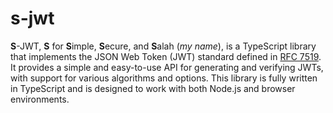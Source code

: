 # s-jwt

**S**-JWT, **S** for **S**imple, **S**ecure, and **S**alah (_my name_), is a TypeScript library that implements the JSON Web Token (JWT) standard defined in [RFC 7519](https://datatracker.ietf.org/doc/html/rfc7519). It provides a simple and easy-to-use API for generating and verifying JWTs, with support for various algorithms and options. This library is fully written in TypeScript and is designed to work with both Node.js and browser environments.
